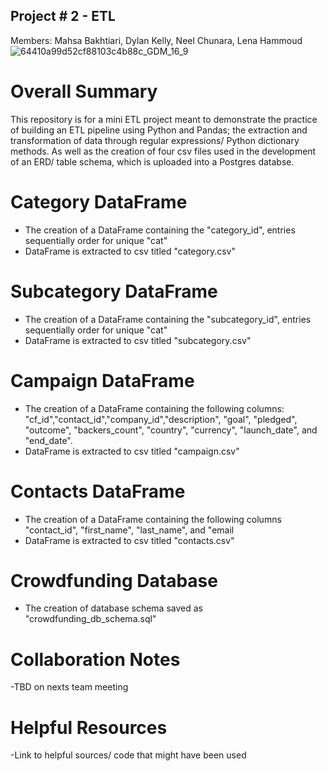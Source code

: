 ## Project # 2 - ETL 
Members: Mahsa Bakhtiari, Dylan Kelly, Neel Chunara, Lena Hammoud
![64410a99d52cf88103c4b88c_GDM_16_9](https://github.com/MahsaBakhtiari/Crowdfunding_ETL/assets/131717615/4fc33b7e-58d8-4bd2-8e3c-8fa06e31b6af)

# Overall Summary
This repository is for a mini ETL project meant to demonstrate the practice of building an ETL pipeline using Python and Pandas; the extraction and transformation of data through regular expressions/ Python dictionary methods. As well as the creation of four csv files used in the development of an ERD/ table schema, which is uploaded into a Postgres databse.

# Category DataFrame
 - The creation of a DataFrame containing the "category_id", entries sequentially order for unique "cat"
 - DataFrame is extracted to csv titled "category.csv"

# Subcategory DataFrame 
  - The creation of a DataFrame containing the "subcategory_id", entries sequentially order for unique "cat"
  - DataFrame is extracted to csv titled "subcategory.csv"
 
# Campaign DataFrame 
  - The creation of a DataFrame containing the following columns: "cf_id","contact_id","company_id","description", "goal", "pledged", "outcome", "backers_count", "country", "currency", "launch_date", and "end_date".
 - DataFrame is extracted to csv titled "campaign.csv"
    
# Contacts DataFrame
  - The creation of a DataFrame containing the following columns "contact_id", "first_name", "last_name", and "email
  - DataFrame is extracted to csv titled "contacts.csv"

# Crowdfunding Database
- The creation of database schema saved as "crowdfunding_db_schema.sql"

# Collaboration Notes
  -TBD on nexts team meeting

# Helpful Resources
  -Link to helpful sources/ code that might have been used
